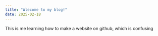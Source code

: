 ```yaml
---
title: "Wlecome to my blog!"
date: 2025-02-18
---
```

This is me learning how to make a website on github, which is confusing

